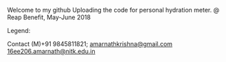 Welcome to my github
 Uploading the code for personal hydration meter. 
 @ Reap Benefit, May-June 2018

 Legend:
 

Contact
(M)+91 9845811821;
amarnathkrishna@gmail.com
16ee206.amarnath@nitk.edu.in

